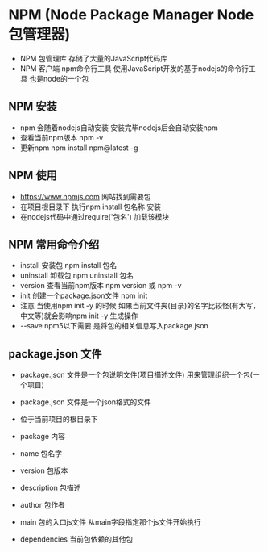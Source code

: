 # NPM (Node Package Manager Node包管理器)

* NPM 包管理库 存储了大量的JavaScript代码库
* NPM 客户端 npm命令行工具 使用JavaScript开发的基于nodejs的命令行工具 也是node的一个包

## NPM 安装
* npm 会随着nodejs自动安装 安装完毕nodejs后会自动安装npm
* 查看当前npm版本 npm -v
* 更新npm  npm install npm@latest -g

## NPM 使用
* https://www.npmjs.com 网站找到需要包
* 在项目根目录下 执行npm install 包名称 安装
* 在nodejs代码中通过require('包名') 加载该模块

## NPM 常用命令介绍
* install 安装包  npm install 包名
* uninstall 卸载包  npm uninstall 包名
* version  查看当前npm版本  npm version 或 npm -v
* init 创建一个package.json文件  npm init
* 注意 当使用npm init -y 的时候 如果当前文件夹(目录)的名字比较怪(有大写，中文等)就会影响npm init -y 生成操作
* --save npm5以下需要 是将包的相关信息写入package.json

## package.json 文件
* package.json 文件是一个包说明文件(项目描述文件) 用来管理组织一个包(一个项目)
* package.json 文件是一个json格式的文件
* 位于当前项目的根目录下

* package 内容
* name 包名字
* version 包版本
* description 包描述
* author 包作者
* main 包的入口js文件 从main字段指定那个js文件开始执行
* dependencies 当前包依赖的其他包